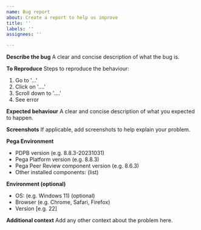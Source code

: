 ```yaml
---
name: Bug report
about: Create a report to help us improve
title: ''
labels: ''
assignees: ''

---
```


**Describe the bug**
A clear and concise description of what the bug is.

**To Reproduce**
Steps to reproduce the behaviour:
1. Go to '...'
2. Click on '....'
3. Scroll down to '....'
4. See error

**Expected behaviour**
A clear and concise description of what you expected to happen.

**Screenshots**
If applicable, add screenshots to help explain your problem.

**Pega Environment**
 - PDPB version (e.g. 8.8.3-20231031)
 - Pega Platform version (e.g. 8.8.3)
 - Pega Peer Review component version (e.g. 8.6.3)
 - Other installed components: (list)

**Environment (optional)**
 - OS: (e.g. Windows 11) (optional)
 - Browser (e.g. Chrome, Safari, Firefox)
 - Version [e.g. 22]

**Additional context**
Add any other context about the problem here.
